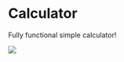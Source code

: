 # Calculator

Fully functional simple calculator!

<img src="https://user-images.githubusercontent.com/53232548/103170921-0c9ab500-486e-11eb-87aa-8836cd0430bd.png">
